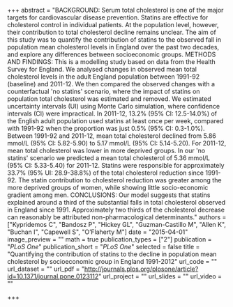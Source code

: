 +++
abstract = "BACKGROUND: Serum total cholesterol is one of the major targets for cardiovascular disease prevention. Statins are effective for cholesterol control in individual patients. At the population level, however, their contribution to total cholesterol decline remains unclear. The aim of this study was to quantify the contribution of statins to the observed fall in population mean cholesterol levels in England over the past two decades, and explore any differences between socioeconomic groups. METHODS AND FINDINGS: This is a modelling study based on data from the Health Survey for England. We analysed changes in observed mean total cholesterol levels in the adult England population between 1991-92 (baseline) and 2011-12. We then compared the observed changes with a counterfactual 'no statins' scenario, where the impact of statins on population total cholesterol was estimated and removed. We estimated uncertainty intervals (UI) using Monte Carlo simulation, where confidence intervals (CI) were impractical. In 2011-12, 13.2% (95% CI: 12.5-14.0%) of the English adult population used statins at least once per week, compared with 1991-92 when the proportion was just 0.5% (95% CI: 0.3-1.0%). Between 1991-92 and 2011-12, mean total cholesterol declined from 5.86 mmol/L (95% CI: 5.82-5.90) to 5.17 mmol/L (95% CI: 5.14-5.20). For 2011-12, mean total cholesterol was lower in more deprived groups. In our 'no statins' scenario we predicted a mean total cholesterol of 5.36 mmol/L (95% CI: 5.33-5.40) for 2011-12. Statins were responsible for approximately 33.7% (95% UI: 28.9-38.8%) of the total cholesterol reduction since 1991-92. The statin contribution to cholesterol reduction was greater among the more deprived groups of women, while showing little socio-economic gradient among men. CONCLUSIONS: Our model suggests that statins explained around a third of the substantial falls in total cholesterol observed in England since 1991. Approximately two thirds of the cholesterol decrease can reasonably be attributed non-pharmacological determinants."
authors = ["Kypridemos C", "Bandosz P", "Hickey GL", "Guzman-Castillo M", "Allen K", "Buchan I", "Capewell S", "O’Flaherty M"]
date = "2015-04-01"
image_preview = ""
math = true
publication_types = ["2"]
publication = "*PLoS One*"
publication_short = "*PLoS One*"
selected = false
title = "Quantifying the contribution of statins to the decline in population mean cholesterol by socioeconomic group in England 1991-2012"
url_code = ""
url_dataset = ""
url_pdf = "http://journals.plos.org/plosone/article?id=10.1371/journal.pone.0123112"
url_project = ""
url_slides = ""
url_video = ""

+++
